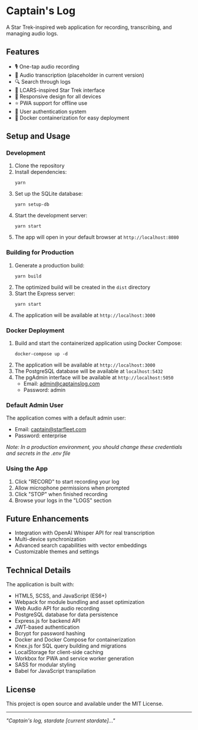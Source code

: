 # Captain's Log

A Star Trek-inspired web application for recording, transcribing, and managing audio logs.

## Features

- 🎙️ One-tap audio recording
- 📝 Audio transcription (placeholder in current version)
- 🔍 Search through logs
- 🖖 LCARS-inspired Star Trek interface
- 📱 Responsive design for all devices
- ⭐ PWA support for offline use
- 🔐 User authentication system
- 🐳 Docker containerization for easy deployment

## Setup and Usage

### Development
1. Clone the repository
2. Install dependencies:
   ```
   yarn
   ```
3. Set up the SQLite database:
   ```
   yarn setup-db
   ```
4. Start the development server:
   ```
   yarn start
   ```
5. The app will open in your default browser at `http://localhost:8080`

### Building for Production
1. Generate a production build:
   ```
   yarn build
   ```
2. The optimized build will be created in the `dist` directory
3. Start the Express server:
   ```
   yarn start
   ```
4. The application will be available at `http://localhost:3000`

### Docker Deployment
1. Build and start the containerized application using Docker Compose:
   ```
   docker-compose up -d
   ```
2. The application will be available at `http://localhost:3000`
3. The PostgreSQL database will be available at `localhost:5432`
4. The pgAdmin interface will be available at `http://localhost:5050`
   - Email: admin@captainslog.com
   - Password: admin

### Default Admin User
The application comes with a default admin user:
- Email: captain@starfleet.com
- Password: enterprise

*Note: In a production environment, you should change these credentials and secrets in the .env file*

### Using the App
1. Click "RECORD" to start recording your log
2. Allow microphone permissions when prompted
3. Click "STOP" when finished recording
4. Browse your logs in the "LOGS" section

## Future Enhancements

- Integration with OpenAI Whisper API for real transcription
- Multi-device synchronization
- Advanced search capabilities with vector embeddings
- Customizable themes and settings

## Technical Details

The application is built with:
- HTML5, SCSS, and JavaScript (ES6+)
- Webpack for module bundling and asset optimization
- Web Audio API for audio recording
- PostgreSQL database for data persistence
- Express.js for backend API
- JWT-based authentication
- Bcrypt for password hashing
- Docker and Docker Compose for containerization
- Knex.js for SQL query building and migrations
- LocalStorage for client-side caching
- Workbox for PWA and service worker generation
- SASS for modular styling
- Babel for JavaScript transpilation

## License

This project is open source and available under the MIT License.

---

*"Captain's log, stardate [current stardate]..."*